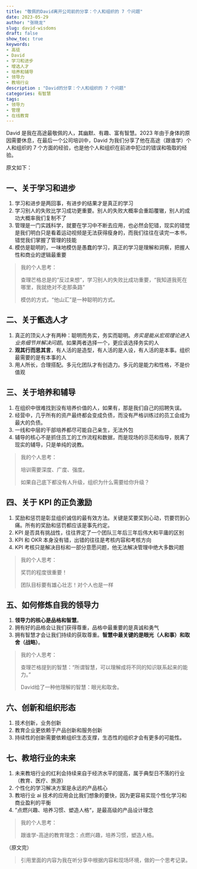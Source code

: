 ```yaml
---
title: "敬佩的David离开公司前的分享：个人和组织的 7 个问题"
date: 2023-05-29
author: "张晓龙"
slug: david-wisdoms
draft: false
show_toc: true
keywords:
- 高徒
- David
- 学习和进步
- 增选人才
- 培养和辅导
- 领导力
- 教培行业
description : "David的分享：个人和组织的 7 个问题"
categories: 有智慧
tags:
- 领导力
- 管理
- 在线教育
---
```


David 是我在高途最敬佩的人，其幽默、有趣、富有智慧。2023 年由于身体的原因需要休息，在最后一个公司培训中，David 为我们分享了他在高途（跟谁学）个人和组织的 7 个方面的经验，也是他个人和组织在前进中犯过的错误和吸取的经验。

原文如下：

## 一、关于学习和进步

1. 学习和进步是两回事，有进步的结果才是真正的学习
2. 学习别人的失败比学习成功更重要。别人的失败大概率会重蹈覆辙，别人的成功大概率我们复制不了
3. 管理是一门实践科学，就要在学习中不断去应用，也必然会犯错，现实的错觉是我们明白只是看着运动视频是无法获得瘦身的，而我们往往在读完一本书，错觉我们掌握了管理的技能
4. 模仿是聪明的，一味地模仿是愚蠢的学习，真正的学习是理解和洞察，把握人性和商业的逻辑最重要

> 我的个人思考：
> 
>   查理芒格总是的“反过来想“，学习别人的失败比成功重要，“我知道我死在哪里，我就绝对不走那条路”
>
>   模仿的方式，“他山汇”是一种聪明的方式。

## 二、关于甑选人才

1. 真正的顶尖人才有两种：聪明而务实，务实而聪明。*务实是能从宏观理论进入业务细节并解决问题*。如果两者选择一个，更应该选择务实的人
2. **观其行而思其言**，有人活的是造型，有人活的是人设，有人活的是本事。组织最需要的是有本事的人
3. 用人所长，合理搭配。多元化团队才有创造力。多元的是能力和性格，不是价值观

## 三、关于培养和辅导

1. 在组织中很难找到没有培养价值的人，如果有，那是我们自己的招聘失误。
2. 经营中，几乎所有的资产最终都会变成负债，而没有严格训练过的员工会成为最大的负债。
3. 一线和中层的干部培养都尽可能自己亲生，无法外包
4. 辅导的核心不是抓住员工的工作流程和数据，而是现场的示范和指导，脱离了现实的辅导，只是单纯的说教。

> 我的个人思考：
> 
> 培训需要深度、广度、强度。
>
> 如果自己底下都没有人升级，组织为什么需要给你升级？

## 四、关于 KPI 的正负激励

1. 奖励和惩罚是彰显组织诚信的最有效方法。关键是奖要奖到心动，罚要罚到心痛。所有的奖励和惩罚都应该是事先约定。
2. KPI 是否具有挑战性，往往界定了一个团队三年后三年后伟大和平庸的区别
3. KPI 和 OKR  本身没有错，出错的往往是考核内容和考核方向
4. KPI 考核只是解决目标和一部分意愿问题，他无法解决管理中绝大多数问题

> 我的个人思考：
> 
> 奖罚的程度很重要！
>
> 团队目标要有雄心壮志！对个人也是一样

## 五、如何修炼自我的领导力

1. **领导力的核心是品格和智慧**。
2. 拥有好的品格会让我们获得尊重，品格中最重要的是真诚和勇气
3. 拥有智慧才会让我们持续的获取尊重。**智慧中最关键的是眼光（人和事）和取舍（战略）**。

> 我的个人思考：
> 
> 查理芒格提到的智慧：“所谓智慧，可以理解成将不同的知识联系起来的能力。”
>
> David给了一种他理解的智慧：眼光和取舍。

## 六、创新和组织形态

1. 技术创新，业务创新
2. 教育企业更依赖于产品创新和服务创新
3. 持续性的创新需要依赖组织生态支撑，生态性的组织才会有更多的可能性。

## 七、教培行业的未来

1. 未来教培行业的红利会持续来自于经济水平的提高，属于典型日不落的行业（教育、医疗、旅游）
2. 个性化的学习解决方案是永远的产品核心
3. 教培行业 ai 技术的应用会比我们想象的要快，因为更容易实现个性化学习和商业盈利的平衡
4. ”点燃兴趣、培养习惯、塑造人格“，是最高级的产品设计理念

> 我的个人思考：
> 
> 跟谁学-高途的教育理念：点燃兴趣，培养习惯，塑造人格。

（原文完）

> 引用里面的内容为我在听分享中根据内容和现场环境，做的一个思考记录。
